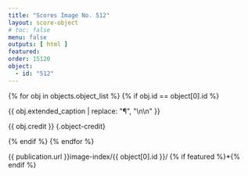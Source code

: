 ```yaml
---
title: "Scores Image No. 512"
layout: score-object
# toc: false
menu: false
outputs: [ html ]
featured: 
order: 15120
object:
  - id: "512"
---
```


{% for obj in objects.object_list %}
{% if obj.id == object[0].id %}

{{ obj.extended_caption | replace: "¶", "\n\n" }}

{{ obj.credit }} {.object-credit}

{% endif %}
{% endfor %}

<div class="object-credit object-url is-print-only">

{{ publication.url }}image-index/{{ object[0].id }}/ {% if featured %}*{% endif %}

</div>
